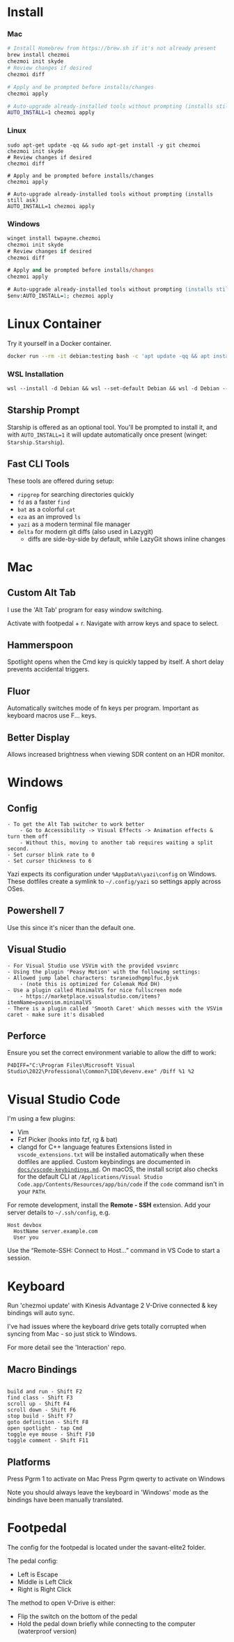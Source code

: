 # Install

### Mac

```sh
# Install Homebrew from https://brew.sh if it's not already present
brew install chezmoi
chezmoi init skyde
# Review changes if desired
chezmoi diff

# Apply and be prompted before installs/changes
chezmoi apply

# Auto-upgrade already-installed tools without prompting (installs still ask)
AUTO_INSTALL=1 chezmoi apply
```

### Linux

```
sudo apt-get update -qq && sudo apt-get install -y git chezmoi
chezmoi init skyde
# Review changes if desired
chezmoi diff

# Apply and be prompted before installs/changes
chezmoi apply

# Auto-upgrade already-installed tools without prompting (installs still ask)
AUTO_INSTALL=1 chezmoi apply
```

### Windows

```ps
winget install twpayne.chezmoi
chezmoi init skyde
# Review changes if desired
chezmoi diff

# Apply and be prompted before installs/changes
chezmoi apply

# Auto-upgrade already-installed tools without prompting (installs still ask)
$env:AUTO_INSTALL=1; chezmoi apply
```

# Linux Container

Try it yourself in a Docker container.

```sh
docker run --rm -it debian:testing bash -c 'apt update -qq && apt install -y git curl ca-certificates && sh -c "$(curl -fsLS get.chezmoi.io)" -- -b /usr/local/bin && chezmoi init skyde && chezmoi diff && AUTO_INSTALL=1 chezmoi apply && exec bash'
```

### WSL Installation

```ps
wsl --install -d Debian && wsl --set-default Debian && wsl -d Debian -- bash -lc 'sudo sed -i "s/bookworm/trixie/g" /etc/apt/sources.list && sudo apt update && sudo apt full-upgrade -y && sudo apt install -y chezmoi && chezmoi init skyde && chezmoi diff && chezmoi apply'
```

## Starship Prompt

Starship is offered as an optional tool. You'll be prompted to install it, and with `AUTO_INSTALL=1` it will update automatically once present (winget: `Starship.Starship`).

## Fast CLI Tools

These tools are offered during setup:

- `ripgrep` for searching directories quickly
- `fd` as a faster `find`
- `bat` as a colorful `cat`
- `eza` as an improved `ls`
- `yazi` as a modern terminal file manager
- `delta` for modern git diffs (also used in Lazygit)
  - diffs are side-by-side by default, while LazyGit shows inline changes

# Mac

## Custom Alt Tab

I use the 'Alt Tab' program for easy window switching.

Activate with footpedal + r. Navigate with arrow keys and space to select.

## Hammerspoon

Spotlight opens when the Cmd key is quickly tapped by itself. A short delay prevents accidental triggers.

## Fluor

Automatically switches mode of fn keys per program. Important as keyboard macros use F... keys.

## Better Display

Allows increased brightness when viewing SDR content on an HDR monitor.

# Windows

## Config

```
- To get the Alt Tab switcher to work better
    - Go to Accessibility -> Visual Effects -> Animation effects & turn them off
    - Without this, moving to another tab requires waiting a split second.
- Set cursor blink rate to 0
- Set cursor thickness to 6
```

Yazi expects its configuration under `%AppData%\yazi\config` on Windows. These dotfiles create a symlink to `~/.config/yazi` so settings apply across OSes.

## Powershell 7

Use this since it's nicer than the default one.

## Visual Studio

```
- For Visual Studio use VSVim with the provided vsvimrc
- Using the plugin 'Peasy Motion' with the following settings:
- Allowed jump label characters: tsraneiodhgmplfuc,bjvk
    - (note this is optimized for Colemak Mod DH)
- Use a plugin called MinimalVS for nice fullscreen mode
    - https://marketplace.visualstudio.com/items?itemName=pavonism.minimalVS
- There is a plugin called 'Smooth Caret' which messes with the VSVim caret - make sure it's disabled
```

## Perforce

Ensure you set the correct environment variable to allow the diff to work:

```
P4DIFF="C:\Program Files\Microsoft Visual Studio\2022\Professional\Common7\IDE\devenv.exe" /Diff %1 %2
```

# Visual Studio Code

I'm using a few plugins:
- Vim
- Fzf Picker (hooks into fzf, rg & bat)
- clangd for C++ language features
Extensions listed in `vscode_extensions.txt` will be installed automatically
when these dotfiles are applied. Custom keybindings are documented in
[`docs/vscode-keybindings.md`](docs/vscode-keybindings.md).
On macOS, the install script also checks for the default CLI at
`/Applications/Visual Studio Code.app/Contents/Resources/app/bin/code` if the
`code` command isn't in your `PATH`.

For remote development, install the **Remote - SSH** extension. Add your server
details to `~/.ssh/config`, e.g.

```ssh
Host devbox
  HostName server.example.com
  User you
```

Use the “Remote-SSH: Connect to Host…” command in VS Code to start a session.

# Keyboard

Run 'chezmoi update' with Kinesis Advantage 2 V-Drive connected & key bindings will auto sync.

I've had issues where the keyboard drive gets totally corrupted when syncing from Mac - so just stick to Windows.

For more detail see the 'Interaction' repo.

## Macro Bindings

```

build and run - Shift F2
find class - Shift F3
scroll up - Shift F4
scroll down - Shift F6
stop build - Shift F7
goto definition - Shift F8
open spotlight - tap Cmd
toggle eye mouse - Shift F10
toggle comment - Shift F11

```

## Platforms

Press Pgrm 1 to activate on Mac
Press Pgrm qwerty to activate on Windows

Note you should always leave the keyboard in 'Windows' mode as the bindings have been manually translated.

# Footpedal

The config for the footpedal is located under the savant-elite2 folder.

The pedal config:
- Left is Escape
- Middle is Left Click
- Right is Right Click

The method to open V-Drive is either:
- Flip the switch on the bottom of the pedal
- Hold the pedal down briefly while connecting to the computer (waterproof version)

